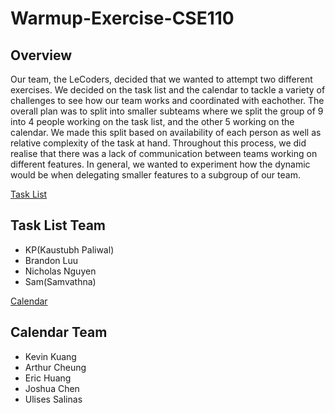 # Warmup-Exercise-CSE110

## Overview
Our team, the LeCoders, decided that we wanted to attempt two different exercises.
We decided on the task list and the calendar to tackle a variety of challenges to see how our team works and coordinated with eachother. The overall plan was to split into smaller subteams where we split the group of 9 into 4 people working on the task list, and the other 5 working on the calendar. We made this split based on availability of each person as well as relative complexity of the task at hand. Throughout this process, we did realise that there was a lack of communication between teams working on different features. In general, we wanted to experiment how the dynamic would be when delegating smaller features to a subgroup of our team. 

[Task List](https://kevku.github.io/warmup-exercise/task-list/)

## Task List Team
- KP(Kaustubh Paliwal)
- Brandon Luu
- Nicholas Nguyen
- Sam(Samvathna)

[Calendar](https://kevku.github.io/warmup-exercise/calendar/)
  
## Calendar Team
- Kevin Kuang
- Arthur Cheung
- Eric Huang
- Joshua Chen
- Ulises Salinas